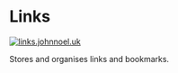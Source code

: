 # Links

[![links.johnnoel.uk](https://circleci.com/gh/johnnoel/links.johnnoel.uk.svg?style=shield)](https://links.johnnoel.uk)

Stores and organises links and bookmarks.
